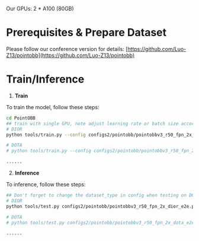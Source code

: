 Our GPUs: 2 * A100 (80GB)


# Prerequisites  &  Prepare Dataset
Please follow our conference version for details: [https://github.com/Luo-Z13/pointobb](https://github.com/Luo-Z13/pointobb)


# Train/Inference

1. **Train**

To train the model, follow these steps:
```bash
cd PointOBB
## train with single GPU, note adjust learning rate or batch size accordingly
# DIOR
python tools/train.py --config configs2/pointobb/pointobbv3_r50_fpn_2x_dior_two_stage.py --work-dir ./work_dir/pointobbv3_dior/ --cfg-options evaluation.save_result_file='./work_dir/pointobbv3_dior/pseudo_obb_result.json'

# DOTA
# python tools/train.py --config configs2/pointobb/pointobbv3_r50_fpn_2x_dota_two_stage.py --work-dir ./work_dir/pointobbv3_dior/ --cfg-options evaluation.save_result_file='./work_dir/pointobbv3_dior/pseudo_obb_result.json'

......
```

2. **Inference** 

To inference, follow these steps:
```bash
## Don't forget to change the dataset_type in config when testing on DOTA-v1.0/v1.5/v2.0 or FAIR1M or STAR !!!
# DIOR
python tools/test.py configs2/pointobb/pointobbv3_r50_fpn_2x_dior_e2e.py ./work_dir/pointobbv3/dior/epoch_24.pth --eval mAP

# DOTA
# python tools/test.py configs2/pointobb/pointobbv3_r50_fpn_2x_dota_e2e.py ./work_dir/pointobbv3/dota10/epoch_24.pth --format-only --eval-options submission_dir='./Task1/'

......
```






